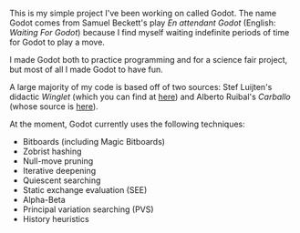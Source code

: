 This is my simple project I've been working on called Godot. The name Godot comes from Samuel Beckett's play *En attendant Godot* (English: *Waiting For Godot*) because I find myself waiting indefinite periods of time for Godot to play a move.

I made Godot both to practice programming and for a science fair project, but most of all I made Godot to have fun.

A large majority of my code is based off of two sources: Stef Luijten's didactic *Winglet* (which you can find at [here](http://www.sluijten.com/winglet)) and Alberto Ruibal's *Carballo* (whose source is [here](https://github.com/albertoruibal/carballo)).

At the moment, Godot currently uses the following techniques:
* Bitboards (including Magic Bitboards)
* Zobrist hashing
* Null-move pruning
* Iterative deepening
* Quiescent searching
* Static exchange evaluation (SEE)
* Alpha-Beta
* Principal variation searching (PVS)
* History heuristics

